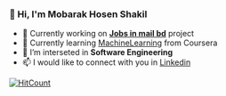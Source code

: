 ### :wave: Hi, I'm Mobarak Hosen Shakil
- 🔭 Currently working on **[Jobs in mail bd](https://github.com/big0one/jobs-in-mail-bd)** project
- 🌱 Currently learning [MachineLearning](https://github.com/imshakil/MachineLearning) from Coursera
- 👯 I’m interseted in **Software Engineering** 
- 📫 I would like to connect with you in [Linkedin](https://linkedin.com/in/imshakil)

[![HitCount](http://hits.dwyl.com/imshakil/imshakil.svg)](http://hits.dwyl.com/imshakil/imshakil)
